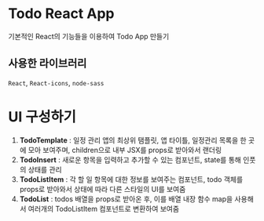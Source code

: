 # Todo React App

기본적인 React의 기능들을 이용하여 Todo App 만들기

## 사용한 라이브러리

`React`, `React-icons`, `node-sass`

# UI 구성하기

1. **TodoTemplate** : 일정 관리 앱의 최상위 탬플릿, 앱 타이틀, 일정관리 목록을 한 곳에 모아 보여주며, children으로 내부 JSX를 props로 받아와서 랜더링
2. **TodoInsert** : 새로운 항목을 입력하고 추가할 수 있는 컴포넌트, state를 통해 인풋의 상태를 관리
3. **TodoListItem** : 각 할 일 항목에 대한 정보를 보여주는 컴포넌트, todo 객체를 props로 받아와서 상태에 따라 다른 스타일의 UI를 보여줌
4. **TodoList** : todos 배열을 props로 받아온 후, 이를 배열 내장 함수 map을 사용해서 여러개의 TodoListItem 컴포넌트로 변환하여 보여줌
